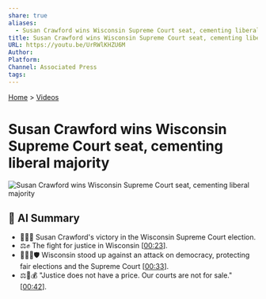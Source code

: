 ```yaml
---
share: true
aliases:
  - Susan Crawford wins Wisconsin Supreme Court seat, cementing liberal majority
title: Susan Crawford wins Wisconsin Supreme Court seat, cementing liberal majority
URL: https://youtu.be/UrRWlKHZU6M
Author: 
Platform: 
Channel: Associated Press
tags: 
---
```

[Home](../index.md) > [Videos](./index.md)  
# Susan Crawford wins Wisconsin Supreme Court seat, cementing liberal majority  
![Susan Crawford wins Wisconsin Supreme Court seat, cementing liberal majority](https://youtu.be/UrRWlKHZU6M)  
  
## 🤖 AI Summary  
* 👩‍⚖️🎉 Susan Crawford's victory in the Wisconsin Supreme Court election.  
* ⚖️✊ The fight for justice in Wisconsin \[[00:23](https://youtu.be/UrRWlKHZU6M&t=23)\].  
* 🧀🇺🇸🛡️ Wisconsin stood up against an attack on democracy, protecting fair elections and the Supreme Court \[[00:33](https://youtu.be/UrRWlKHZU6M&t=33)\].  
* ⚖️🚫💰 "Justice does not have a price. Our courts are not for sale." \[[00:42](https://youtu.be/UrRWlKHZU6M&t=42)\].  
